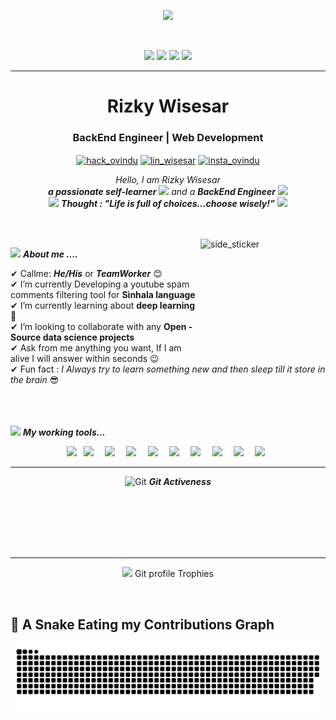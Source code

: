 <p align="center">
  <img src="https://i.postimg.cc/fLsWNN6t/photo-6318993037245658234-x.jpg" height="200"/>
</p>
<br>

 <p align="center">
<img src="https://img.shields.io/badge/Age-20-blue" />
  <img src="https://img.shields.io/badge/Focus-Back%20End-brightgreen" />
  <img src="https://img.shields.io/badge/Lives-Indonesia-success" />
  <img src="https://img.shields.io/badge/Languages-English%20%26%20Indo%20%26%20Korean-brightgreen" />
</p>
<hr>
<h1 align="center">Rizky Wisesar </h1>
<h3 align="center">BackEnd Engineer | Web Development </h3>
<p align="center">
<a href="https://github.com/rizkywis12" target="blank"><img align="center" src="https://www.vectorlogo.zone/logos/github/github-icon.svg" alt="hack_ovindu" height="35" width="40" /></a>
<a href="https://www.linkedin.com/in/rizky-wisesar/" target="blank"><img align="center" src="https://www.vectorlogo.zone/logos/linkedin/linkedin-icon.svg" alt="lin_wisesar" height="35" width="40" /></a>  
<a href="https://www.instagram.com/r_wisesar/" target="blank"><img align="center" src="https://www.vectorlogo.zone/logos/instagram/instagram-icon.svg" alt="insta_ovindu" height="35" width="40" /></a>
 
</p>
</p>



<p align="center">
  <em>
    Hello, I am Rizky Wisesar <br>
    <b>a passionate self-learner</b> <img src="https://github.com/TheDudeThatCode/TheDudeThatCode/blob/master/Assets/Developer.gif" width="30px"> and a <b>BackEnd Engineer</b>&nbsp;<img src="https://github.com/TheDudeThatCode/TheDudeThatCode/blob/master/Assets/Designer.gif" width="36px">
  </em> 
  <br>
  <img src="https://media.giphy.com/media/gH3LO09IOiZIqePwv9/giphy.gif" width="50" /> <b><i align="center">Thought : "Life is full of choices…choose wisely!”</i></b> <img src="https://media.giphy.com/media/qjqUcgIyRjsl2/giphy.gif" width="50" />
</p>
<br><br>
<img align="right" width=200px height=200px alt="side_sticker" src="https://media.giphy.com/media/TEnXkcsHrP4YedChhA/giphy.gif" />

<img src="https://media.giphy.com/media/iY8CRBdQXODJSCERIr/giphy.gif" width="30px">&nbsp;***About me ....***

✔ Callme: ***He/His*** or ***TeamWorker*** 😊 <br>
✔ I’m currently Developing a youtube spam comments filtering tool for **Sinhala language**<br>
✔ I’m currently learning about **deep learning**🥰<br>
✔ I’m looking to collaborate with any **Open - Source data science projects**<br>
✔ Ask from me anything you want, If I am alive I will answer within seconds 😉<br>
✔ Fun fact : *I Always try to learn something new and then sleep till it store in the brain* 😎<br><br><br><br>
 

<img src="https://media.giphy.com/media/iY8CRBdQXODJSCERIr/giphy.gif" width="30px">&nbsp;***My working tools...***
<p align="left">
  <center>
  <code><img height="80" src="https://www.vectorlogo.zone/logos/git-scm/git-scm-ar21.svg"></code>
  <code> <img height="80" src="https://www.vectorlogo.zone/logos/java/java-ar21.svg"> </code>
  <code> <img height="80" src="https://www.vectorlogo.zone/logos/w3_html5/w3_html5-ar21.svg"> </code>
  <code> <img height="80" src="https://www.vectorlogo.zone/logos/mysql/mysql-ar21.svg"> </code>
  <code> <img height="80" src="https://www.vectorlogo.zone/logos/heroku/heroku-ar21.svg"> </code>
  <code> <img height="80" src="https://www.vectorlogo.zone/logos/reactjs/reactjs-ar21.svg"> </code>
  <code> <img height="80" src="https://www.vectorlogo.zone/logos/javascript/javascript-ar21.svg"> </code>
  <code> <img height="80" src="https://www.vectorlogo.zone/logos/netlifyapp_watercss/netlifyapp_watercss-ar21.svg"> </code>
  <code> <img height="80" src="https://www.vectorlogo.zone/logos/getpostman/getpostman-ar21.svg"> </code>
  <code> <img height="80" src="https://www.vectorlogo.zone/logos/postgresql/postgresql-ar21.svg"> </code>
    </center>
  <hr>
  <p align="center">
 <img src="https://media.giphy.com/media/W5eoZHPpUx9sapR0eu/giphy.gif" width="30px" alt="Git"/>&nbsp;<i><b>Git Activeness</b></i></p>
 
<!-- <p><img align="left" src="https://github-readme-stats.vercel.app/api/top-langs?username=OvinduWijethunge&show_icons=true&locale=en&layout=compact&theme=chartreuse-dark" alt="ovi" /></p>
<p>&nbsp;<img align="right" src="https://github-readme-stats.vercel.app/api?username=OvinduWijethunge&show_icons=true&locale=en&theme=chartreuse-dark" alt="ovi" width="410" /></p> -->
<br><br><br><br><br>

<hr>


<p align="center"><img src="https://media.giphy.com/media/QaMcXSekUWx7aogAUr/giphy.gif" width="30" />&nbsp;Git profile Trophies</p><br>
<!-- <img src="https://github-profile-trophy.vercel.app/?username=OvinduWijethunge&theme=juicyfresh&no-bg=true" /> -->

## 🐍 A Snake Eating my Contributions Graph
	
<p align = "center">
<img src="https://github.com/rizkywis12/rizkywis12/blob/output/github-contribution-grid-snake-dark.svg">
</p>	



